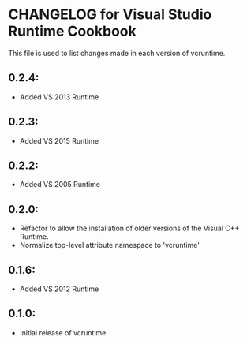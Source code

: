 # CHANGELOG for Visual Studio Runtime Cookbook

This file is used to list changes made in each version of vcruntime.

## 0.2.4:

* Added VS 2013 Runtime

## 0.2.3:

* Added VS 2015 Runtime

## 0.2.2:

* Added VS 2005 Runtime

## 0.2.0:

* Refactor to allow the installation of older versions of the Visual C++ Runtime.
* Normalize top-level attribute namespace to 'vcruntime'

## 0.1.6:

* Added VS 2012 Runtime

## 0.1.0:

* Initial release of vcruntime
